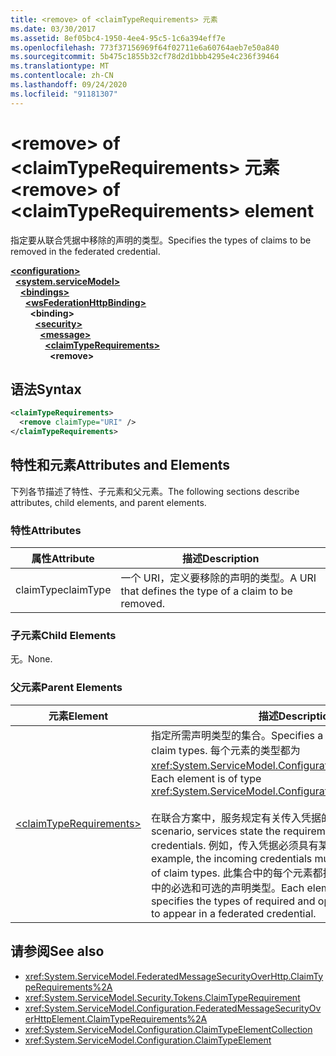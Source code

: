 ```yaml
---
title: <remove> of <claimTypeRequirements> 元素
ms.date: 03/30/2017
ms.assetid: 8ef05bc4-1950-4ee4-95c5-1c6a394eff7e
ms.openlocfilehash: 773f37156969f64f02711e6a60764aeb7e50a840
ms.sourcegitcommit: 5b475c1855b32cf78d2d1bbb4295e4c236f39464
ms.translationtype: MT
ms.contentlocale: zh-CN
ms.lasthandoff: 09/24/2020
ms.locfileid: "91181307"
---
```

# <a name="remove-of-claimtyperequirements-element"></a><span data-ttu-id="0f97f-102">\<remove> of \<claimTypeRequirements> 元素</span><span class="sxs-lookup"><span data-stu-id="0f97f-102">\<remove> of \<claimTypeRequirements> element</span></span>

<span data-ttu-id="0f97f-103">指定要从联合凭据中移除的声明的类型。</span><span class="sxs-lookup"><span data-stu-id="0f97f-103">Specifies the types of claims to be removed in the federated credential.</span></span>  
  
[**\<configuration>**](../configuration-element.md)\
&nbsp;&nbsp;[**\<system.serviceModel>**](system-servicemodel.md)\
&nbsp;&nbsp;&nbsp;&nbsp;[**\<bindings>**](bindings.md)\
&nbsp;&nbsp;&nbsp;&nbsp;&nbsp;&nbsp;[**\<wsFederationHttpBinding>**](wsfederationhttpbinding.md)\
&nbsp;&nbsp;&nbsp;&nbsp;&nbsp;&nbsp;&nbsp;&nbsp;**\<binding>**\
&nbsp;&nbsp;&nbsp;&nbsp;&nbsp;&nbsp;&nbsp;&nbsp;&nbsp;&nbsp;[**\<security>**](security-of-wsfederationhttpbinding.md)\
&nbsp;&nbsp;&nbsp;&nbsp;&nbsp;&nbsp;&nbsp;&nbsp;&nbsp;&nbsp;&nbsp;&nbsp;[**\<message>**](message-element-of-wsfederationhttpbinding.md)\
&nbsp;&nbsp;&nbsp;&nbsp;&nbsp;&nbsp;&nbsp;&nbsp;&nbsp;&nbsp;&nbsp;&nbsp;&nbsp;&nbsp;[**\<claimTypeRequirements>**](claimtyperequirements-for-message.md)\
&nbsp;&nbsp;&nbsp;&nbsp;&nbsp;&nbsp;&nbsp;&nbsp;&nbsp;&nbsp;&nbsp;&nbsp;&nbsp;&nbsp;&nbsp;&nbsp;**\<remove>**  
  
## <a name="syntax"></a><span data-ttu-id="0f97f-104">语法</span><span class="sxs-lookup"><span data-stu-id="0f97f-104">Syntax</span></span>  
  
```xml  
<claimTypeRequirements>
  <remove claimType="URI" />
</claimTypeRequirements>
```  
  
## <a name="attributes-and-elements"></a><span data-ttu-id="0f97f-105">特性和元素</span><span class="sxs-lookup"><span data-stu-id="0f97f-105">Attributes and Elements</span></span>  

 <span data-ttu-id="0f97f-106">下列各节描述了特性、子元素和父元素。</span><span class="sxs-lookup"><span data-stu-id="0f97f-106">The following sections describe attributes, child elements, and parent elements.</span></span>  
  
### <a name="attributes"></a><span data-ttu-id="0f97f-107">特性</span><span class="sxs-lookup"><span data-stu-id="0f97f-107">Attributes</span></span>  
  
|<span data-ttu-id="0f97f-108">属性</span><span class="sxs-lookup"><span data-stu-id="0f97f-108">Attribute</span></span>|<span data-ttu-id="0f97f-109">描述</span><span class="sxs-lookup"><span data-stu-id="0f97f-109">Description</span></span>|  
|---------------|-----------------|  
|<span data-ttu-id="0f97f-110">claimType</span><span class="sxs-lookup"><span data-stu-id="0f97f-110">claimType</span></span>|<span data-ttu-id="0f97f-111">一个 URI，定义要移除的声明的类型。</span><span class="sxs-lookup"><span data-stu-id="0f97f-111">A URI that defines the type of a claim to be removed.</span></span>|  
  
### <a name="child-elements"></a><span data-ttu-id="0f97f-112">子元素</span><span class="sxs-lookup"><span data-stu-id="0f97f-112">Child Elements</span></span>  

 <span data-ttu-id="0f97f-113">无。</span><span class="sxs-lookup"><span data-stu-id="0f97f-113">None.</span></span>  
  
### <a name="parent-elements"></a><span data-ttu-id="0f97f-114">父元素</span><span class="sxs-lookup"><span data-stu-id="0f97f-114">Parent Elements</span></span>  
  
|<span data-ttu-id="0f97f-115">元素</span><span class="sxs-lookup"><span data-stu-id="0f97f-115">Element</span></span>|<span data-ttu-id="0f97f-116">描述</span><span class="sxs-lookup"><span data-stu-id="0f97f-116">Description</span></span>|  
|-------------|-----------------|  
|[\<claimTypeRequirements>](claimtyperequirements-for-message.md)|<span data-ttu-id="0f97f-117">指定所需声明类型的集合。</span><span class="sxs-lookup"><span data-stu-id="0f97f-117">Specifies a collection of required claim types.</span></span> <span data-ttu-id="0f97f-118">每个元素的类型都为 <xref:System.ServiceModel.Configuration.ClaimTypeElement>。</span><span class="sxs-lookup"><span data-stu-id="0f97f-118">Each element is of type <xref:System.ServiceModel.Configuration.ClaimTypeElement>.</span></span><br /><br /> <span data-ttu-id="0f97f-119">在联合方案中，服务规定有关传入凭据的要求。</span><span class="sxs-lookup"><span data-stu-id="0f97f-119">In a federated scenario, services state the requirements on incoming credentials.</span></span> <span data-ttu-id="0f97f-120">例如，传入凭据必须具有某组声明类型。</span><span class="sxs-lookup"><span data-stu-id="0f97f-120">For example, the incoming credentials must possess a certain set of claim types.</span></span> <span data-ttu-id="0f97f-121">此集合中的每个元素都指定希望出现在联合凭据中的必选和可选的声明类型。</span><span class="sxs-lookup"><span data-stu-id="0f97f-121">Each element in this collection specifies the types of required and optional claims expected to appear in a federated credential.</span></span>|  
  
## <a name="see-also"></a><span data-ttu-id="0f97f-122">请参阅</span><span class="sxs-lookup"><span data-stu-id="0f97f-122">See also</span></span>

- <xref:System.ServiceModel.FederatedMessageSecurityOverHttp.ClaimTypeRequirements%2A>
- <xref:System.ServiceModel.Security.Tokens.ClaimTypeRequirement>
- <xref:System.ServiceModel.Configuration.FederatedMessageSecurityOverHttpElement.ClaimTypeRequirements%2A>
- <xref:System.ServiceModel.Configuration.ClaimTypeElementCollection>
- <xref:System.ServiceModel.Configuration.ClaimTypeElement>
